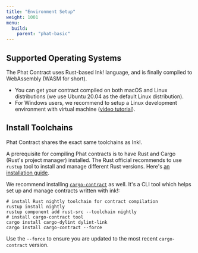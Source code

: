 ```yaml
---
title: "Environment Setup"
weight: 1001
menu:
  build:
    parent: "phat-basic"
---
```


## Supported Operating Systems

The Phat Contract uses Rust-based Ink! language, and is finally compiled to WebAssembly (WASM for short).

- You can get your contract compiled on both macOS and Linux distributions (we use Ubuntu 20.04 as the default Linux distribution).
- For Windows users, we recommend to setup a Linux development environment with virtual machine ([video tutorial](https://www.youtube.com/watch?v=x5MhydijWmc)).

## Install Toolchains

Phat Contract shares the exact same toolchains as Ink!.

A prerequisite for compiling Phat contracts is to have Rust and Cargo (Rust's project manager) installed. The Rust official recommends to use `rustup` tool to install and manage different Rust versions. Here's [an installation guide](https://doc.rust-lang.org/cargo/getting-started/installation.html).

We recommend installing [`cargo-contract`](https://github.com/paritytech/cargo-contract) as well.
It's a CLI tool which helps set up and manage contracts written with ink!:

```
# install Rust nightly toolchain for contract compilation
rustup install nightly
rustup component add rust-src --toolchain nightly
# install cargo-contract tool
cargo install cargo-dylint dylint-link
cargo install cargo-contract --force
```

Use the `--force` to ensure you are updated to the most recent `cargo-contract` version.
